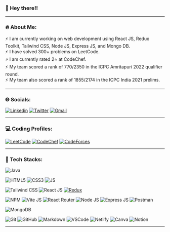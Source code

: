 ### 👋 Hey there!!

<hr>

### 🔥 About Me:
⚡ I am currently working on web development using React JS, Redux Toolkit, Tailwind CSS, Node JS, Express JS, and Mongo DB. <br>⚡ I have solved 300+ problems on LeetCode.<br>⚡ I am currently rated 2⭐️ at CodeChef.<br>⚡ My team scored a rank of 770/2350 in the ICPC Amritapuri 2022 qualifier round. <br>⚡ My team also scored a rank of 1855/2174 in the ICPC India 2021 prelims.<br>
<!-- ⚡ [Download Resume](https://github.com/PriyankarSarkar) -->

<hr>

### 🌐 Socials:
[![Linkedin](https://img.shields.io/badge/LinkedIn-0077B5?style=for-the-badge&logo=linkedin&logoColor=white)](https://linkedin.com/in/priyankar-sarkar)
[![Twitter](https://img.shields.io/badge/Twitter-1DA1F2?style=for-the-badge&logo=twitter&logoColor=white)](https://twitter.com/Priyankar_twits) 
[![Gmail](https://img.shields.io/badge/Gmail-D14836?style=for-the-badge&logo=gmail&logoColor=white)](https://mail.google.com/mail/u/0/?fs=1&tf=cm&to=priyankarsarkar2020@gmail.com)

<hr>

### 💻 Coding Profiles:
[![LeetCode](https://img.shields.io/badge/LeetCode-FFA116?style=for-the-badge&logo=LeetCode&logoColor=black)](https://leetcode.com/priyankar-sarkar/)
[![CodeChef](https://img.shields.io/badge/CodeChef-5B4638?style=for-the-badge&logo=CodeChef&logoColor=white)](https://www.codechef.com/users/priyankar_123)
[![CodeForces](https://img.shields.io/badge/Codeforces-1F8ACB?style=for-the-badge&logo=Codeforces&logoColor=black)](https://codeforces.com/profile/priyankar_123)

<hr>

### 🤖 Tech Stacks:

![Java](https://img.shields.io/badge/java-F89820?style=for-the-badge&logo=CoffeeScript&logoColor=white)

![HTML5](https://img.shields.io/badge/HTML5-E34F26?style=for-the-badge&logo=HTML5&logoColor=white)
![CSS3](https://img.shields.io/badge/CSS3-1572B6?style=for-the-badge&logo=CSS3&logoColor=white)
![JS](https://img.shields.io/badge/JavaScript-F7DF1E?style=for-the-badge&logo=JavaScript&logoColor=black)

![Tailwind CSS](https://img.shields.io/badge/Tailwind%20CSS-06B6D4?style=for-the-badge&logo=tailwindcss&logoColor=black)
![React JS](https://img.shields.io/badge/React.js-61DAFB?style=for-the-badge&logo=React&logoColor=black)
[![Redux](https://img.shields.io/badge/Redux-764ABC?style=for-the-badge&logo=redux&logoColor=white)](#)

![NPM](https://img.shields.io/badge/NPM-%23000000.svg?style=for-the-badge&logo=npm&logoColor=white)
![Vite JS](https://img.shields.io/badge/Vite.js-646CFF?style=for-the-badge&logo=Vite&logoColor=white)
![React Router](https://img.shields.io/badge/React_Router-CA4245?style=for-the-badge&logo=react-router&logoColor=white)
![Node JS](https://img.shields.io/badge/Node.js-339933?style=for-the-badge&logo=Node.js&logoColor=white)
![Express JS](https://img.shields.io/badge/Express.js-000000?style=for-the-badge&logo=express&logoColor=white)
![Postman](https://img.shields.io/badge/Postman-FF6C37?style=for-the-badge&logo=postman&logoColor=white)

![MongoDB](https://img.shields.io/badge/MongoDB-4EA94B?style=for-the-badge&logo=mongodb&logoColor=black)

![Git](https://img.shields.io/badge/Git-F05032?style=for-the-badge&logo=git&logoColor=white)
![GitHub](https://img.shields.io/badge/GitHub-181717?style=for-the-badge&logo=Github&logoColor=white)
![Markdown](https://img.shields.io/badge/markdown-%23000000.svg?style=for-the-badge&logo=markdown&logoColor=white)
![VSCode](https://img.shields.io/badge/Visual_Studio_Code-007ACC?style=for-the-badge&logo=visual%20studio%20code&logoColor=white)
![Netlify](https://img.shields.io/badge/netlify-%23000000.svg?style=for-the-badge&logo=netlify&logoColor=#00C7B7)
![Canva](https://img.shields.io/badge/Canva-%2300C4CC.svg?style=for-the-badge&logo=Canva&logoColor=white)
![Notion](https://img.shields.io/badge/Notion-%23000000.svg?style=for-the-badge&logo=notion&logoColor=white)

<hr>

<!-- ### 📊 GitHub Stats: -->
<!-- ![](https://github-readme-stats.vercel.app/api?username=PriyankarSarkar&theme=radical&hide_border=false&include_all_commits=true&count_private=true) -->

<!-- ![Snake animation](https://github.com/PriyankarSarkar/PriyankarSarkar/blob/output/github-contribution-grid-snake.svg) -->
